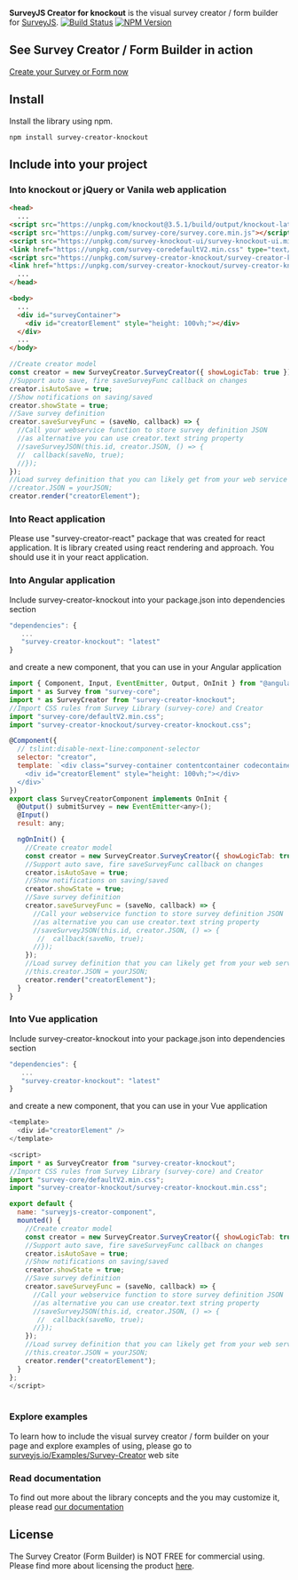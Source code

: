 **SurveyJS Creator for knockout** is the visual survey creator / form builder for [SurveyJS](https://github.com/surveyjs/survey-library).
[![Build Status](https://dev.azure.com/SurveyJS/SurveyJS%20Integration%20Tests/_apis/build/status/SurveyJS%20Creator?branchName=master)](https://dev.azure.com/SurveyJS/SurveyJS%20Integration%20Tests/_build/latest?definitionId=8&branchName=master)
<a href="https://www.npmjs.com/package/survey-creator"><img alt="NPM Version" src="https://img.shields.io/npm/v/survey-creator.svg" data-canonical-src="https://img.shields.io/npm/v/survey-creator.svg" style="max-width:100%;"></a>

## See Survey Creator / Form Builder in action

[Create your Survey or Form now](https://surveyjs.io/create-survey/)


## Install

Install the library using npm.

```
npm install survey-creator-knockout
```

## Include into your project

### Into knockout or jQuery or Vanila web application

```html
<head>
  ...
<script src="https://unpkg.com/knockout@3.5.1/build/output/knockout-latest.js"></script>
<script src="https://unpkg.com/survey-core/survey.core.min.js"></script>
<script src="https://unpkg.com/survey-knockout-ui/survey-knockout-ui.min.js"></script>
<link href="https://unpkg.com/survey-coredefaultV2.min.css" type="text/css" rel="stylesheet"/>
<script src="https://unpkg.com/survey-creator-knockout/survey-creator-knockout.min.js"></script>
<link href="https://unpkg.com/survey-creator-knockout/survey-creator-knockout.min.css" type="text/css" rel="stylesheet"/>
  ...
</head>
```

```html
<body>
  ...
  <div id="surveyContainer">
    <div id="creatorElement" style="height: 100vh;"></div>
  </div>
  ...
</body>
```

```js
//Create creator model
const creator = new SurveyCreator.SurveyCreator({ showLogicTab: true });
//Support auto save, fire saveSurveyFunc callback on changes
creator.isAutoSave = true;
//Show notifications on saving/saved
creator.showState = true;
//Save survey definition
creator.saveSurveyFunc = (saveNo, callback) => {
  //Call your webservice function to store survey definition JSON
  //as alternative you can use creator.text string property
  //saveSurveyJSON(this.id, creator.JSON, () => {
  //  callback(saveNo, true);
  //});
});
//Load survey definition that you can likely get from your web service
//creator.JSON = yourJSON;
creator.render("creatorElement");
```

### Into React application

Please use "survey-creator-react" package that was created for react application. It is library created using react rendering and approach. You should use it in your react application.

### Into Angular application

Include survey-creator-knockout into your package.json into dependencies section
````js
"dependencies": {
   ...  
   "survey-creator-knockout": "latest"
}
````
and create a new component, that you can use in your Angular application
````js
import { Component, Input, EventEmitter, Output, OnInit } from "@angular/core";
import * as Survey from "survey-core";
import * as SurveyCreator from "survey-creator-knockout";
//Import CSS rules from Survey Library (survey-core) and Creator
import "survey-core/defaultV2.min.css";
import "survey-creator-knockout/survey-creator-knockout.css";

@Component({
  // tslint:disable-next-line:component-selector
  selector: "creator",
  template: `<div class="survey-container contentcontainer codecontainer" id="surveyCreatorContainer">
    <div id="creatorElement" style="height: 100vh;"></div>
  </div>`
})
export class SurveyCreatorComponent implements OnInit {
  @Output() submitSurvey = new EventEmitter<any>();
  @Input()
  result: any;

  ngOnInit() {
    //Create creator model
    const creator = new SurveyCreator.SurveyCreator({ showLogicTab: true });
    //Support auto save, fire saveSurveyFunc callback on changes
    creator.isAutoSave = true;
    //Show notifications on saving/saved
    creator.showState = true;
    //Save survey definition
    creator.saveSurveyFunc = (saveNo, callback) => {
      //Call your webservice function to store survey definition JSON
      //as alternative you can use creator.text string property
      //saveSurveyJSON(this.id, creator.JSON, () => {
       //  callback(saveNo, true);
      //});
    });
    //Load survey definition that you can likely get from your web service
    //this.creator.JSON = yourJSON;
    creator.render("creatorElement");
  }
}
````

### Into Vue application

Include survey-creator-knockout into your package.json into dependencies section
````js
"dependencies": {
   ...  
   "survey-creator-knockout": "latest"
}
````
and create a new component, that you can use in your Vue application
````js
<template>
  <div id="creatorElement" />
</template>

<script>
import * as SurveyCreator from "survey-creator-knockout";
//Import CSS rules from Survey Library (survey-core) and Creator
import "survey-core/defaultV2.min.css";
import "survey-creator-knockout/survey-creator-knockout.min.css";

export default {
  name: "surveyjs-creator-component",
  mounted() {
    //Create creator model
    const creator = new SurveyCreator.SurveyCreator({ showLogicTab: true });
    //Support auto save, fire saveSurveyFunc callback on changes
    creator.isAutoSave = true;
    //Show notifications on saving/saved
    creator.showState = true;
    //Save survey definition
    creator.saveSurveyFunc = (saveNo, callback) => {
      //Call your webservice function to store survey definition JSON
      //as alternative you can use creator.text string property
      //saveSurveyJSON(this.id, creator.JSON, () => {
       //  callback(saveNo, true);
      //});
    });
    //Load survey definition that you can likely get from your web service
    //this.creator.JSON = yourJSON;
    creator.render("creatorElement");
  }
};
</script>
   
````

### Explore examples

To learn how to include the visual survey creator / form builder on your page and explore examples of using, please go to [surveyjs.io/Examples/Survey-Creator](https://surveyjs.io/Examples/Survey-Creator) web site

### Read documentation

To find out more about the library concepts and the you may customize it, please read [our documentation](https://surveyjs.io/Documentation/Survey-Creator)

## License

The Survey Creator (Form Builder) is NOT FREE for commercial using. Please find more about licensing the product [here](http://surveyjs.io/Licenses).
